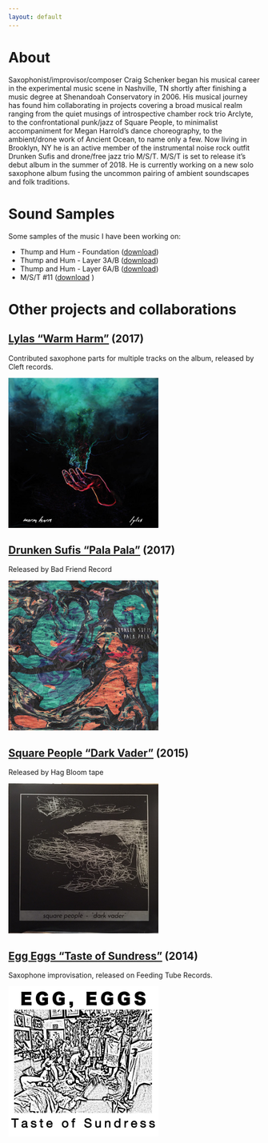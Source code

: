 ```yaml
---
layout: default
---
```


# [](#header-2)About
Saxophonist/improvisor/composer Craig Schenker began his musical career in the experimental music scene in Nashville, TN shortly after finishing a music degree at Shenandoah Conservatory in 2006. His musical journey has found him collaborating in projects covering a broad musical realm ranging from the quiet musings of introspective chamber rock trio Arclyte, to the confrontational punk/jazz of Square People, to minimalist accompaniment for Megan Harrold’s dance choreography, to the ambient/drone work of Ancient Ocean, to name only a few. Now living in Brooklyn, NY he is an active member of the instrumental noise rock outfit Drunken Sufis and drone/free jazz trio M/S/T. M/S/T is set to release it’s debut album in the summer of 2018. He is currently working on a new solo saxophone album fusing the uncommon pairing of ambient soundscapes and folk traditions.

# [](#header-2)Sound Samples
Some samples of the music I have been working on:

- Thump and Hum - Foundation ([download](https://github.com/cischenker/cischenker.github.io/blob/master/samples/Loop%202.8.18%20Stand%20Thump%20And%20Hum.m4a?raw=true))
- Thump and Hum - Layer 3A/B ([download](https://github.com/cischenker/cischenker.github.io/blob/master/samples/Loop%202.8.18%20Variation%203%20And%203B.m4a?raw=true))
- Thump and Hum - Layer 6A/B ([download](https://github.com/cischenker/cischenker.github.io/blob/master/samples/Loop%202.8.18%20Variation%206%20And%206B.m4a?raw=true))
- M/S/T #11 ([download](https://github.com/cischenker/cischenker.github.io/blob/master/samples/M_S_T_THUMP%20MIXES_%2311.mp3?raw=true)
)

# [](#header-2)Other projects and collaborations

## [](#header-6) [Lylas “Warm Harm”](https://lylas.bandcamp.com/album/warm-harm) (2017)
Contributed saxophone parts for multiple tracks on the album, released by Cleft records.

<img width="300" height="300" src="https://raw.githubusercontent.com/cischenker/cischenker.github.io/master/img/warm_harm.jpg" ALIGN=”left”>



## [](#header-6) [Drunken Sufis “Pala Pala”](https://drunkensufis.bandcamp.com/) (2017)

Released by Bad Friend Record

<img width="300" height="300" src="https://raw.githubusercontent.com/cischenker/cischenker.github.io/master/img/pala_pala.jpg" ALIGN=”left”/> 


## [](#header-6) [Square People “Dark Vader”](https://soundcloud.com/lofantasyjunk/sets/square-people-dark-vader) (2015)

Released by Hag Bloom tape

<img width="300" height="300" src="https://raw.githubusercontent.com/cischenker/cischenker.github.io/master/img/dark_vader.jpg" ALIGN=”left”/> 


## [](#header-6) [Egg Eggs “Taste of Sundress”](https://feedingtuberecords.bandcamp.com/album/taste-of-sundress) (2014)

Saxophone improvisation, released on Feeding Tube Records.

<img align="left" width="300" height="300" src="https://raw.githubusercontent.com/cischenker/cischenker.github.io/master/img/egg_egg.jpg" ALIGN=”left”/>





